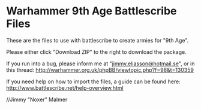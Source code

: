# Warhammer 9th Age Battlescribe Files

These are the files to use with battlescribe to create armies for "9th Age".

Please either click "Download ZIP" to the right to download the package.

If you run into a bug, please inform me at "jimmy.eliasson@hotmail.se", or in this thread: http://warhammer.org.uk/phpBB/viewtopic.php?f=98&t=130359

If you need help on how to import the files, a guide can be found here: http://www.battlescribe.net/help-overview.html

//Jimmy "Noxer" Malmer